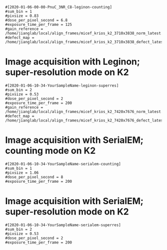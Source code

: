 ```
#[2020-01-06-00-00-PnuC_3NR_C8-leginon-counting]
#sum_bin = 1
#pixsize = 0.83
#dose_per_pixel_second = 6.8
#exposure_time_per_frame = 125
#gain_reference = /home/jianglab/local/align_frames/micef_krios_k2_3710x3838_norm_latest.mrc
#defect_map = /home/jianglab/local/align_frames/micef_krios_k2_3710x3838_defect_latest.mrc
```
# Image acquisition with Leginon; super-resolution mode on K2
```
#[2020-01-06-10-34-YourSampleName-leginon-superres]
#sum_bin = 2
#pixsize = 0.53
#dose_per_pixel_second = 2
#exposure_time_per_frame = 200
#gain_reference = /home/jianglab/local/align_frames/micef_krios_k2_7420x7676_norm_latest.mrc
#defect_map = /home/jianglab/local/align_frames/micef_krios_k2_7420x7676_defect_latest.mrc
```
# Image acquisition with SerialEM; counting mode on K2
```
#[2020-01-06-10-34-YourSampleName-serialem-counting]
#sum_bin = 1
#pixsize = 1.06
#dose_per_pixel_second = 8
#exposure_time_per_frame = 200
```
# Image acquisition with SerialEM; super-resolution mode on K2
```
#[2020-01-06-10-34-YourSampleName-serialem-superres]
#sum_bin = 2
#pixsize = 0.53
#dose_per_pixel_second = 2
#exposure_time_per_frame = 200
```
